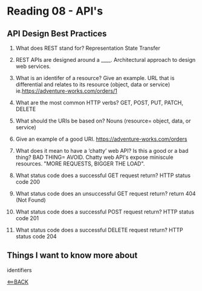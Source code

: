 # Reading 08 - API's

## API Design Best Practices

1. What does REST stand for?
  Representation State Transfer

2. REST APIs are designed around a ____.
  Architectural approach to design web services.

3. What is an identifer of a resource? Give an example.
  URL that is differential and relates to its resource (object, data or service)
  ie.https://adventure-works.com/orders/1

4. What are the most common HTTP verbs?
  GET, POST, PUT, PATCH, DELETE
5. What should the URIs be based on?
  Nouns (resource= object, data, or service)
6. Give an example of a good URI.
  https://adventure-works.com/orders

7. What does it mean to have a ‘chatty’ web API? Is this a good or a bad thing?
  BAD THING= AVOID. Chatty web API's expose miniscule resources. "MORE REQUESTS, BIGGER THE LOAD".

8. What status code does a successful GET request return?
  HTTP status code 200

9. What status code does an unsuccessful GET request return?
  return 404 (Not Found)
10. What status code does a successful POST request return?
  HTTP status code 201
11. What status code does a successful DELETE request return?
  HTTP status code 204

## Things I want to know more about

identifiers

[<==BACK](README.md)
